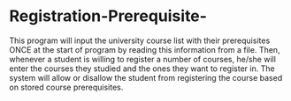 # Registration-Prerequisite-

This program will input the university course list with their prerequisites ONCE at the start of program by reading this information from a file. Then, whenever a student is willing to register a number of courses, he/she will enter the courses they studied and the ones they want to register in. The system will allow or disallow the student from registering the course based on stored course prerequisites.

